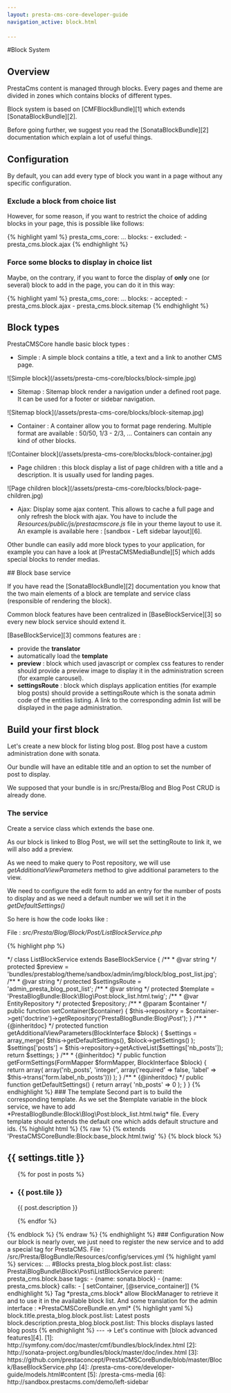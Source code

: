 ```yaml
---
layout: presta-cms-core-developer-guide
navigation_active: block.html

---
```


#Block System

## Overview

PrestaCms content is managed through blocks. Every pages and theme are divided in zones which contains blocks of different types.

Block system is based on [CMFBlockBundle][1] which extends [SonataBlockBundle][2].

Before going further, we suggest you read the [SonataBlockBundle][2] documentation which explain a lot of useful things.


## Configuration

By default, you can add every type of block you want in a page without any specific configuration.

### Exclude a block from choice list

However, for some reason, if you want to restrict the choice of adding blocks in your page, this is possible like follows:

{% highlight yaml %}
presta_cms_core:
    ...
    blocks:
        - excluded:
            - presta_cms.block.ajax
{% endhighlight %}

### Force some blocks to display in choice list

Maybe, on the contrary, if you want to force the display of **only** one (or several) block to add in the page, you can do it in this way:

{% highlight yaml %}
presta_cms_core:
    ...
    blocks:
        - accepted:
            - presta_cms.block.ajax
            - presta_cms.block.sitemap
{% endhighlight %}


## Block types

PrestaCMSCore handle basic block types :

-   Simple : A simple block contains a title, a text and a link to another CMS page.

<p class="center" markdown="1">
    ![Simple block](/assets/presta-cms-core/blocks/block-simple.jpg)
</p>

-   Sitemap : Sitemap block render a navigation under a defined root page. It can be used for a footer or sidebar navigation.

<p class="center" markdown="1">
    ![Sitemap block](/assets/presta-cms-core/blocks/block-sitemap.jpg)
</p>

-   Container : A container allow you to format page rendering.
Multiple format are available : 50/50, 1/3 - 2/3, ... Containers can contain any kind of other blocks.

<p class="center" markdown="1">
    ![Container block](/assets/presta-cms-core/blocks/block-container.jpg)
</p>

-   Page children : this block display a list of page children with a title and a description. It is usually used for
landing pages.

<p class="center" markdown="1">
    ![Page children block](/assets/presta-cms-core/blocks/block-page-children.jpg)
</p>

-   Ajax: Display some ajax content.
This allows to cache a full page and only refresh the block with ajax.
You have to include the *Resources/public/js/prestacmscore.js* file in your theme layout to use it.
An example is available here : [sandbox - Left sidebar layout][6].

Other bundle can easily add more block types to your application, for example you can have a look at [PrestaCMSMediaBundle][5]
which adds special blocks to render medias.


## Block base service

If you have read the [SonataBlockBundle][2] documentation you know that the two main elements of a block are template
and service class (responsible of rendering the block).

Common block features have been centralized in [BaseBlockService][3] so every new block service should extend it.

[BaseBlockService][3] commons features are :


-   provide the **translator**
-   automatically load the **template**
-   **preview** : block which used javascript or complex css features to render should provide a preview image to display it
in the administration screen (for example carousel).
-   **settingsRoute** : block which displays application entities (for example blog posts) should provide a settingsRoute which
is the sonata admin code of the entities listing.
A link to the corresponding admin list will be displayed in the page administration.


## Build your first block

Let's create a new block for listing blog post. Blog post have a custom administration done with sonata.

Our bundle will have an editable title and an option to set the number of post to display.

We supposed that your bundle is in src/Presta/Blog and Blog Post CRUD is already done.

### The service

Create a service class which extends the base one.

As our block is linked to Blog Post, we will set the settingRoute to link it, we will also add a preview.

As we need to make query to Post repository, we will use *getAdditionalViewParameters* method to give additional
parameters to the view.

We need to configure the edit form to add an entry for the number of posts to display and as we need a default number
we will set it in the *getDefaultSettings()*

So here is how the code looks like :

File : *src/Presta/Blog/Block/Post/ListBlockService.php*

{% highlight php %}
<?php
namespace Presta\Blog\Block\Post;

use Sonata\BlockBundle\Model\BlockInterface;
use Presta\CMSCoreBundle\Block\BaseBlockService;
use Doctrine\ORM\EntityRepository;

/**
 * @author Nicolas Bastien <nbastien@prestaconcept.net>
 */
class ListBlockService extends BaseBlockService
{
    /**
     * @var string
     */
    protected $preview = 'bundles/prestablog/theme/sandbox/admin/img/block/blog_post_list.jpg';

    /**
     * @var string
     */
    protected $settingsRoute = 'admin_presta_blog_post_list';

    /**
     * @var string
     */
    protected $template = 'PrestaBlogBundle:Block\Blog\Post:block_list.html.twig';

    /**
     * @var EntityRepository
     */
    protected $repository;

    /**
     * @param $container
     */
    public function setContainer($container)
    {
        $this->repository = $container->get('doctrine')->getRepository('PrestaBlogBundle:Blog\Post');
    }

    /**
     * {@inheritdoc}
     */
    protected function getAdditionalViewParameters(BlockInterface $block)
    {
        $settings = array_merge(
            $this->getDefaultSettings(),
            $block->getSettings()
        );

        $settings['posts'] = $this->repository->getActiveList($settings['nb_posts']);

        return $settings;
    }

    /**
     * {@inheritdoc}
     */
    public function getFormSettings(FormMapper $formMapper, BlockInterface $block)
    {
        return array(
            array('nb_posts', 'integer', array('required' => false, 'label' => $this->trans('form.label_nb_posts')))
        );
    }

    /**
     * {@inheritdoc}
     */
    public function getDefaultSettings()
    {
        return array(
            'nb_posts' => 0
        );
    }
}
{% endhighlight %}

### The template

Second part is to build the corresponding template.

As we set the $template variable in the block service, we have to add *PrestaBlogBundle:Block\Blog\Post:block_list.html.twig* file.

Every template should extends the default one which adds default structure and ids.

{% highlight html %}
{% raw %}
{% extends 'PrestaCMSCoreBundle:Block:base_block.html.twig' %}

{% block block %}
    <h2>{{ settings.title }}</h2>
    <ul id="post-list">
        {% for post in posts %}
            <li>
                <h3>{{ post.tile }}</h3>
                <p>{{ post.description }}</p>
            </li>
        {% endfor %}
    </ul>
{% endblock %}
{% endraw %}
{% endhighlight %}


### Configuration

Now our block is nearly over, we just need to register the new service and to add a special tag for PrestaCMS.

File : /src/Presta/BlogBundle/Resources/config/services.yml

{% highlight yaml %}
services:
    ...
    #Blocks
    presta_blog.block.post.list:
        class: Presta\BlogBundle\Block\Post\ListBlockService
        parent: presta_cms.block.base
        tags:
            - {name: sonata.block}
            - {name: presta_cms.block}
        calls:
            - [ setContainer, [@service_container]]
{% endhighlight %}

Tag *presta_cms.block* allow BlockManager to retrieve it and to use it in the available block list.

And some translation for the admin interface : *PrestaCMSCoreBundle.en.yml*

{% highlight yaml %}
    block.title.presta_blog.block.post.list: Latest posts
    block.description.presta_blog.block.post.list: This blocks displays lasted blog posts
{% endhighlight %}

---
&rarr; Let's continue with [block advanced features][4].

[1]: http://symfony.com/doc/master/cmf/bundles/block/index.html
[2]: http://sonata-project.org/bundles/block/master/doc/index.html
[3]: https://github.com/prestaconcept/PrestaCMSCoreBundle/blob/master/Block/BaseBlockService.php
[4]: /presta-cms-core/developer-guide/models.html#content
[5]: /presta-cms-media
[6]: http://sandbox.prestacms.com/demo/left-sidebar
